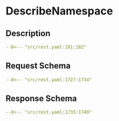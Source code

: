 # DescribeNamespace

## Description

```yaml
--8<-- "src/rest.yaml:181:182"
```

## Request Schema

```yaml
--8<-- "src/rest.yaml:1727:1734"
```
## Response Schema

```yaml
--8<-- "src/rest.yaml:1735:1749"
```
